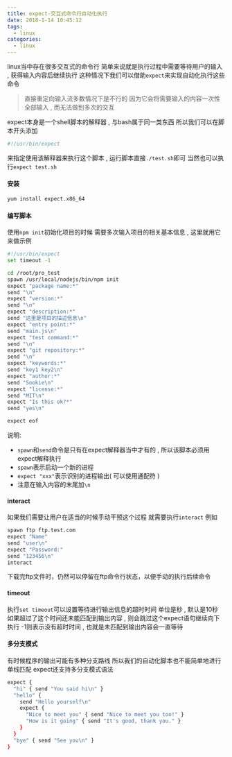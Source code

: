```yaml
---
title: expect-交互式命令行自动化执行
date: 2018-1-14 10:45:12
tags: 
  - linux
categories: 
  - linux
---
```

linux当中存在很多交互式的命令行
简单来说就是执行过程中需要等待用户的输入 , 获得输入内容后继续执行
这种情况下我们可以借助`expect`来实现自动化执行这些命令

> 直接重定向输入流多数情况下是不行的
因为它会将需要输入的内容一次性全部输入 , 而无法做到多次的交互

<!-- more -->
expect本身是一个shell脚本的解释器 , 与bash属于同一类东西
所以我们可以在脚本开头添加
```bash
#!/usr/bin/expect
```
来指定使用该解释器来执行这个脚本 , 运行脚本直接`./test.sh`即可
当然也可以执行`expect test.sh`

#### 安装
```bash
yum install expect.x86_64
```

#### 编写脚本
使用`npm init`初始化项目的时候
需要多次输入项目的相关基本信息 , 这里就用它来做示例
```bash
#!/usr/bin/expect
set timeout -1

cd /root/pro_test
spawn /usr/local/nodejs/bin/npm init
expect "package name:*"
send "\n"
expect "version:*"
send "\n"
expect "description:*"
send "这里是项目的描述信息\n"
expect "entry point:*"
send "main.js\n"
expect "test command:*"
send "\n"
expect "git repository:*"
send "\n"
expect "keywords:*"
send "key1 key2\n"
expect "author:*"
send "Sookie\n"
expect "license:*"
send "MIT\n"
expect "Is this ok?*"
send "yes\n"

expect eof
```
说明:
+ `spawn`和`send`命令是只有在expect解释器当中才有的 , 所以该脚本必须用expect解释执行
+ `spawn`表示启动一个新的进程
+ `expect "xxx"`表示识别的进程输出( 可以使用通配符 )
+ 注意在输入内容的末尾加`\n`

#### interact
如果我们需要让用户在适当的时候手动干预这个过程
就需要执行`interact`
例如
```bash
spawn ftp ftp.test.com
expect "Name"
send "user\n"
expect "Password:"
send "123456\n"
interact
```
下载完ftp文件时，仍然可以停留在ftp命令行状态，以便手动的执行后续命令

#### timeout
执行`set timeout`可以设置等待进行输出信息的超时时间
单位是秒 , 默认是10秒
如果超过了这个时间还未能匹配到输出内容 , 则会跳过这个expect语句继续向下执行
-1则表示没有超时时间 , 也就是未匹配到输出内容会一直等待

#### 多分支模式
有时候程序的输出可能有多种分支路线
所以我们的自动化脚本也不能简单地进行单线匹配
expect还支持多分支模式语法
```bash
expect {
  "hi" { send "You said hi\n" }
  "hello" { 
    send "Hello yourself\n"
    expect {
      "Nice to meet you" { send "Nice to meet you too!" }
      "How is it going" { send "It's good, thank you." }
    }
  }
  "bye" { send "See you\n" }
}
```